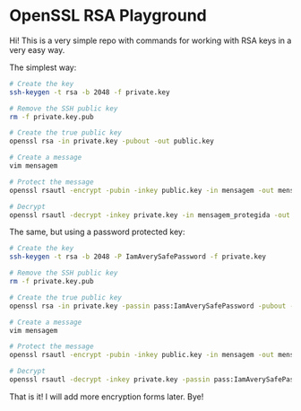 OpenSSL RSA Playground
======================

Hi! This is a very simple repo with commands for working
with RSA keys in a very easy way.

The simplest way:

```bash
# Create the key
ssh-keygen -t rsa -b 2048 -f private.key

# Remove the SSH public key
rm -f private.key.pub

# Create the true public key
openssl rsa -in private.key -pubout -out public.key

# Create a message
vim mensagem

# Protect the message
openssl rsautl -encrypt -pubin -inkey public.key -in mensagem -out mensagem_protegida

# Decrypt
openssl rsautl -decrypt -inkey private.key -in mensagem_protegida -out mensagem_decifrada

```

The same, but using a password protected key:

```bash
# Create the key
ssh-keygen -t rsa -b 2048 -P IamAverySafePassword -f private.key

# Remove the SSH public key
rm -f private.key.pub

# Create the true public key
openssl rsa -in private.key -passin pass:IamAverySafePassword -pubout -out public.key

# Create a message
vim mensagem

# Protect the message
openssl rsautl -encrypt -pubin -inkey public.key -in mensagem -out mensagem_protegida

# Decrypt
openssl rsautl -decrypt -inkey private.key -passin pass:IamAverySafePassword -in mensagem_protegida -out mensagem_decifrada

```

That is it! I will add more encryption forms later. Bye!

